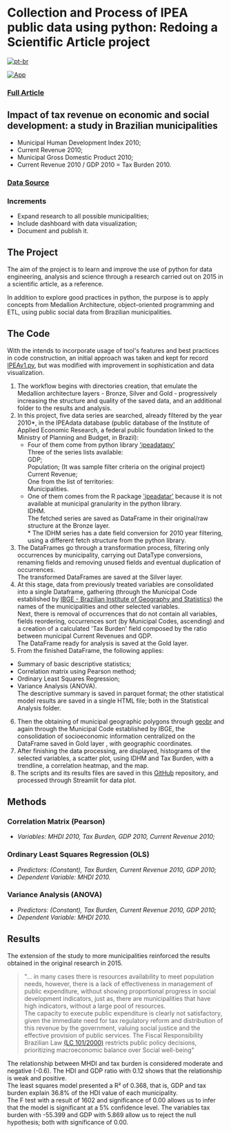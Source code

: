 # Collection and Process of IPEA public data using python: Redoing a Scientific Article project

[![pt-br](https://img.shields.io/badge/lang-pt--br-green.svg)](https://github.com/puffdapaz/pythonIPEA/blob/main/README.pt-BR.md)

[![App](https://img.shields.io/badge/Streamlit-FF4B4B.svg?style=for-the-badge&logo=Streamlit&logoColor=white)]()

### [Full Article](https://github.com/puffdapaz/pythonIPEA/blob/main/Impacto%20da%20receita%20tributária%20no%20desenvolvimento%20econômico%20e%20social.%20um%20estudo%20nos%20municípios%20brasileiros.pdf)

## Impact of tax revenue on economic and social development: a study in Brazilian municipalities
- Municipal Human Development Index 2010;
- Current Revenue 2010;
- Municipal Gross Domestic Product 2010;
- Current Revenue 2010 / GDP 2010 = Tax Burden 2010.

### [Data Source](http://www.ipeadata.gov.br/Default.aspx)

### Increments
- Expand research to all possible municipalities;
- Include dashboard with data visualization;
- Document and publish it.

## The Project
The aim of the project is to learn and improve the use of python for data engineering, analysis and science through a research carried out on 2015 in a scientific article, as a reference.

In addition to explore good practices in python, the purpose is to apply concepts from Medallion Architecture, object-oriented programming and ETL, using public social data from Brazilian municipalities.

## The Code
With the intends to incorporate usage of tool's features and best practices in code construction, an initial approach was taken and kept for record [IPEAv1.py](), but was modified with improvement in sophistication and data visualization.

1. The workflow begins with directories creation, that emulate the Medallion architecture layers - Bronze, Silver and Gold - progressively increasing the structure and quality of the saved data, and an additional folder to the results and analysis.
2. In this project, five data series are searched, already filtered by the year 2010\*, in the IPEAdata database (public database of the Institute of Applied Economic Research, a federal public foundation linked to the Ministry of Planning and Budget, in Brazil):
     - Four of them come from python library ['ipeadatapy'](https://pypi.org/project/ipeadatapy/)<br/>
         Three of the series lists available:<br/>
             GDP;<br/>
             Population; (It was sample filter criteria on the original project)<br/>
             Current Revenue;<br/>
         One from the list of territories:<br/>
             Municipalities.<br/>
     - One of them comes from the R package ['ipeadatar'](https://cran.r-project.org/web/packages/ipeadatar/index.html) because it is not available at municipal granularity in the python library.<br/>
         IDHM.<br/>
The fetched series are saved as DataFrame in their original/raw structure at the Bronze layer.<br/>
\* The IDHM series has a date field conversion for 2010 year filtering, using a different fetch structure from the python library.
3. The DataFrames go through a transformation process, filtering only occurrences by municipality, carrying out DataType conversions, renaming fields and removing unused fields and eventual duplication of occurrences.<br/>
The transformed DataFrames are saved at the Silver layer.
4. At this stage, data from previously treated variables are consolidated into a single Dataframe, gathering (through the Municipal Code established by [IBGE - Brazilian Institute of Geography and Statistics](https://servicodados.ibge.gov.br/api/docs/)) the names of the municipalities and other selected variables.<br/>
Next, there is removal of occurrences that do not contain all variables, fields reordering, occurrences sort (by Municipal Codes, ascending) and a creation of a calculated 'Tax Burden' field composed by the ratio between municipal Current Revenues and GDP.<br/>
The DataFrame ready for analysis is saved at the Gold layer.
5. From the finished DataFrame, the following applies:<br/>
- Summary of basic descriptive statistics;<br/>
- Correlation matrix using Pearson method;<br/>
- Ordinary Least Squares Regression;<br/>
- Variance Analysis (ANOVA).<br/>
The descriptive summary is saved in parquet format; the other statistical model results are saved in a single HTML file; both in the Statistical Analysis folder.
6. Then the obtaining of municipal geographic polygons through [geobr](https://pypi.org/project/geobr/) and again through the Municipal Code established by IBGE, the consolidation of socioeconomic information centralized on the DataFrame saved in Gold layer , with geographic coordinates.
7. After finishing the data processing, are displayed, histograms of the selected variables, a scatter plot, using IDHM and Tax Burden, with a trendline, a correlation heatmap, and the map.
8. The scripts and its results files are saved in this [GitHub](https://github.com/puffdapaz/pythonIPEA) repository, and processed through Streamlit for data plot.

## Methods
### Correlation Matrix (Pearson)
- *Variables: MHDI 2010, Tax Burden, GDP 2010, Current Revenue 2010;*
### Ordinary Least Squares Regression (OLS)
- *Predictors: (Constant), Tax Burden, Current Revenue 2010, GDP 2010;*<br/>
- *Dependent Variable: MHDI 2010.*
### Variance Analysis (ANOVA)
- *Predictors: (Constant), Tax Burden, Current Revenue 2010, GDP 2010;*<br/>
- *Dependent Variable: MHDI 2010.*

## Results
The extension of the study to more municipalities reinforced the results obtained in the original research in 2015. <br/>
>"... in many cases there is resources availability to meet population needs, however, there is a lack of effectiveness in management of public expenditure, without showing proportional progress in social development indicators, just as, there are municipalities that have high indicators, without a large pool of resources.
><br/>
>The capacity to execute public expenditure is clearly not satisfactory, given the immediate need for tax regulatory reform and distribution of this revenue by the government, valuing social justice and the effective provision of public services. The Fiscal Responsibility Brazilian Law [(LC 101/2000)](https://www.planalto.gov.br/ccivil_03/leis/lcp/lcp101.htm) restricts public policy decisions, prioritizing macroeconomic balance over Social well-being"

The relationship between MHDI and tax burden is considered moderate and negative (-0.6). The HDI and GDP ratio with 0.12 shows that the relationship is weak and positive. <br/>
The least squares model presented a R² of 0.368, that is, GDP and tax burden explain 36.8% of the HDI value of each municipality. <br/>
The F test with a result of 1602 and significance of 0.00 allows us to infer that the model is significant at a 5% confidence level. The variables tax burden with -55.399 and GDP with 5.869 allow us to reject the null hypothesis; both with significance of 0.00. <br/>